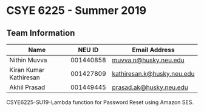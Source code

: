 # CSYE 6225 - Summer 2019

## Team Information

| Name | NEU ID | Email Address |
| --- | --- | --- |
| Nithin Muvva | 001440858 | muvva.n@husky.neu.edu |
| Kiran Kumar Kathiresan | 001427809 | kathiresan.k@husky.neu.edu |
| Akhil Prasad | 001449445 | prasad.ak@husky.neu.edu |


CSYE6225-SU19-Lambda function for Password Reset using Amazon SES.